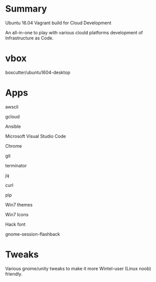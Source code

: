 # Summary

Ubuntu 16.04 Vagrant build for Cloud Development

An all-in-one to play with various clould platforms development of Infrastructure as Code.

# vbox
boxcutter/ubuntu1604-desktop

# Apps
awscli

gcloud

Ansible

Microsoft Visual Studio Code

Chrome


git

terminator

jq

curl

pip


Win7 themes

Win7 Icons

Hack font

gnome-session-flashback

# Tweaks
Various gnome/unity tweaks to make it more Wintel-user (Linux noob) friendly.


